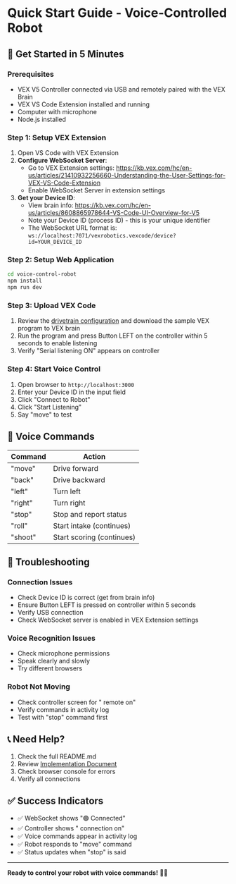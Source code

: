 # Quick Start Guide - Voice-Controlled Robot

## 🚀 Get Started in 5 Minutes

### Prerequisites
- VEX V5 Controller connected via USB and remotely paired with the VEX Brain
- VEX VS Code Extension installed and running
- Computer with microphone
- Node.js installed

### Step 1: Setup VEX Extension
1. Open VS Code with VEX Extension
2. **Configure WebSocket Server**:
   - Go to VEX Extension settings: https://kb.vex.com/hc/en-us/articles/21410932256660-Understanding-the-User-Settings-for-VEX-VS-Code-Extension
   - Enable WebSocket Server in extension settings
3. **Get your Device ID**:
   - View brain info: https://kb.vex.com/hc/en-us/articles/8608865978644-VS-Code-UI-Overview-for-V5
   - Note your Device ID (process ID) - this is your unique identifier
   - The WebSocket URL format is: `ws://localhost:7071/vexrobotics.vexcode/device?id=YOUR_DEVICE_ID`

### Step 2: Setup Web Application
```bash
cd voice-control-robot
npm install
npm run dev
```

### Step 3: Upload VEX Code
1. Review the [drivetrain configuration](/readme.md) and download the sample VEX program to VEX brain
2. Run the program and press Button LEFT on the controller within 5 seconds to enable listening
3. Verify "Serial listening ON" appears on controller

### Step 4: Start Voice Control
1. Open browser to `http://localhost:3000`
2. Enter your Device ID in the input field
3. Click "Connect to Robot"
4. Click "Start Listening"
5. Say "move" to test

## 🎤 Voice Commands

| Command | Action |
|---------|--------|
| "move" | Drive forward |
| "back" | Drive backward |
| "left" | Turn left |
| "right" | Turn right |
| "stop" | Stop and report status |
| "roll" | Start intake (continues) |
| "shoot" | Start scoring (continues) |

## 🔧 Troubleshooting

### Connection Issues
- Check Device ID is correct (get from brain info)
- Ensure Button LEFT is pressed on controller within 5 seconds
- Verify USB connection
- Check WebSocket server is enabled in VEX Extension settings

### Voice Recognition Issues
- Check microphone permissions
- Speak clearly and slowly
- Try different browsers

### Robot Not Moving
- Check controller screen for " remote on"
- Verify commands in activity log
- Test with "stop" command first

## 📞 Need Help?

1. Check the full README.md
2. Review [Implementation Document](doc/voice_control_implementation.md)
3. Check browser console for errors
4. Verify all connections

## ✅ Success Indicators

- ✅ WebSocket shows "🟢 Connected"
- ✅ Controller shows " connection on"
- ✅ Voice commands appear in activity log
- ✅ Robot responds to "move" command
- ✅ Status updates when "stop" is said

---

**Ready to control your robot with voice commands!** 🎤🤖 